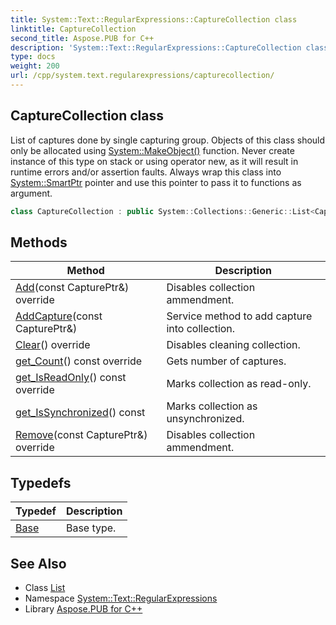 ```yaml
---
title: System::Text::RegularExpressions::CaptureCollection class
linktitle: CaptureCollection
second_title: Aspose.PUB for C++
description: 'System::Text::RegularExpressions::CaptureCollection class. List of captures done by single capturing group. Objects of this class should only be allocated using System::MakeObject() function. Never create instance of this type on stack or using operator new, as it will result in runtime errors and/or assertion faults. Always wrap this class into System::SmartPtr pointer and use this pointer to pass it to functions as argument in C++.'
type: docs
weight: 200
url: /cpp/system.text.regularexpressions/capturecollection/
---
```

## CaptureCollection class


List of captures done by single capturing group. Objects of this class should only be allocated using [System::MakeObject()](../../system/makeobject/) function. Never create instance of this type on stack or using operator new, as it will result in runtime errors and/or assertion faults. Always wrap this class into [System::SmartPtr](../../system/smartptr/) pointer and use this pointer to pass it to functions as argument.

```cpp
class CaptureCollection : public System::Collections::Generic::List<CapturePtr>
```

## Methods

| Method | Description |
| --- | --- |
| [Add](./add/)(const CapturePtr\&) override | Disables collection ammendment. |
| [AddCapture](./addcapture/)(const CapturePtr\&) | Service method to add capture into collection. |
| [Clear](./clear/)() override | Disables cleaning collection. |
| [get_Count](./get_count/)() const override | Gets number of captures. |
| [get_IsReadOnly](./get_isreadonly/)() const override | Marks collection as read-only. |
| [get_IsSynchronized](./get_issynchronized/)() const | Marks collection as unsynchronized. |
| [Remove](./remove/)(const CapturePtr\&) override | Disables collection ammendment. |
## Typedefs

| Typedef | Description |
| --- | --- |
| [Base](./base/) | Base type. |
## See Also

* Class [List](../../system.collections.generic/list/)
* Namespace [System::Text::RegularExpressions](../)
* Library [Aspose.PUB for C++](../../)

